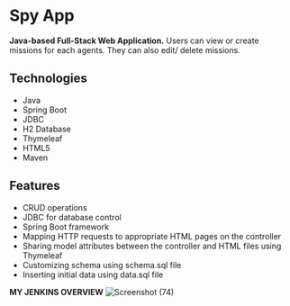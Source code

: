 # Spy App

**Java-based Full-Stack Web Application.** Users can view or create missions for each agents. They can also edit/ delete missions.

## Technologies

- Java
- Spring Boot
- JDBC
- H2 Database
- Thymeleaf
- HTML5
- Maven

## Features

- CRUD operations
- JDBC for database control
- Spring Boot framework
- Mapping HTTP requests to appropriate HTML pages on the controller
- Sharing model attributes between the controller and HTML files using Thymeleaf
- Customizing schema using schema.sql file
- Inserting initial data using data.sql file

**MY JENKINS OVERVIEW**
![Screenshot (74)](https://github.com/mallikharjun999/CICD--CRUD/assets/135102124/183c1574-1947-4b20-ae95-d1969ed805fb)


